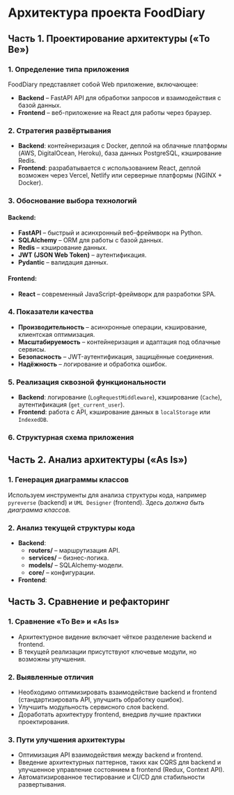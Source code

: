 # Архитектура проекта FoodDiary

## Часть 1. Проектирование архитектуры («To Be»)

### 1. Определение типа приложения

FoodDiary представляет собой Web приложение, включающее:

- **Backend** – FastAPI API для обработки запросов и взаимодействия с базой данных.
- **Frontend** – веб-приложение на React для работы через браузер.

### 2. Стратегия развёртывания

- **Backend**: контейнеризация с Docker, деплой на облачные платформы (AWS, DigitalOcean, Heroku), база данных PostgreSQL, кэширование Redis.
- **Frontend**: разрабатывается с использованием React, деплой возможен через Vercel, Netlify или серверные платформы (NGINX + Docker).

### 3. Обоснование выбора технологий

#### Backend:

- **FastAPI** – быстрый и асинхронный веб-фреймворк на Python.
- **SQLAlchemy** – ORM для работы с базой данных.
- **Redis** – кэширование данных.
- **JWT (JSON Web Token)** – аутентификация.
- **Pydantic** – валидация данных.

#### Frontend:

- **React** – современный JavaScript-фреймворк для разработки SPA.

### 4. Показатели качества

- **Производительность** – асинхронные операции, кэширование, клиентская оптимизация.
- **Масштабируемость** – контейнеризация и адаптация под облачные сервисы.
- **Безопасность** – JWT-аутентификация, защищённые соединения.
- **Надёжность** – логирование и обработка ошибок.

### 5. Реализация сквозной функциональности

- **Backend**: логирование (`LogRequestMiddleware`), кэширование (`Cache`), аутентификация (`get_current_user`).
- **Frontend**: работа с API, кэширование данных в `localStorage` или `IndexedDB`.

### 6. Структурная схема приложения


## Часть 2. Анализ архитектуры («As Is»)

### 1. Генерация диаграммы классов

Используем инструменты для анализа структуры кода, например `pyreverse` (backend) и `UML Designer` (frontend).
*Здесь должна быть диаграмма классов.*

### 2. Анализ текущей структуры кода

- **Backend**:
  - **routers/** – маршрутизация API.
  - **services/** – бизнес-логика.
  - **models/** – SQLAlchemy-модели.
  - **core/** – конфигурации.
- **Frontend**:


## Часть 3. Сравнение и рефакторинг

### 1. Сравнение «To Be» и «As Is»

- Архитектурное видение включает чёткое разделение backend и frontend.
- В текущей реализации присутствуют ключевые модули, но возможны улучшения.

### 2. Выявленные отличия

- Необходимо оптимизировать взаимодействие backend и frontend (стандартизировать API, улучшить обработку ошибок).
- Улучшить модульность сервисного слоя backend.
- Доработать архитектуру frontend, внедрив лучшие практики проектирования.

### 3. Пути улучшения архитектуры

- Оптимизация API взаимодействия между backend и frontend.
- Введение архитектурных паттернов, таких как CQRS для backend и улучшенное управление состоянием в frontend (Redux, Context API).
- Автоматизированное тестирование и CI/CD для стабильности развертывания.
